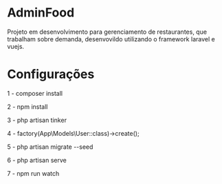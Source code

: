 # AdminFood

Projeto em desenvolvimento para gerenciamento de restaurantes, que trabalham sobre demanda, desenvovildo utilizando o framework laravel e vuejs.


# Configurações

1 - composer install

2 - npm install 

3 - php artisan tinker  

4 - factory(App\Models\User::class)->create(); 

5 - php artisan migrate --seed 

6 - php artisan serve 

7 - npm run watch

  
  
